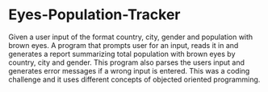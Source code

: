 # Eyes-Population-Tracker
Given a user input of the format country, city, gender and population with brown eyes.  A program that prompts user for an input, reads it in and generates a report summarizing total population with brown eyes by country, city and gender. This program also parses the users  input and generates error messages if a wrong input is entered. This was a coding challenge and it uses different concepts of objected oriented programming.
